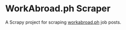 WorkAbroad.ph Scraper
=====================

A Scrapy project for scraping
[workabroad.ph](http://www.workabroad.ph/index.php) job posts.
